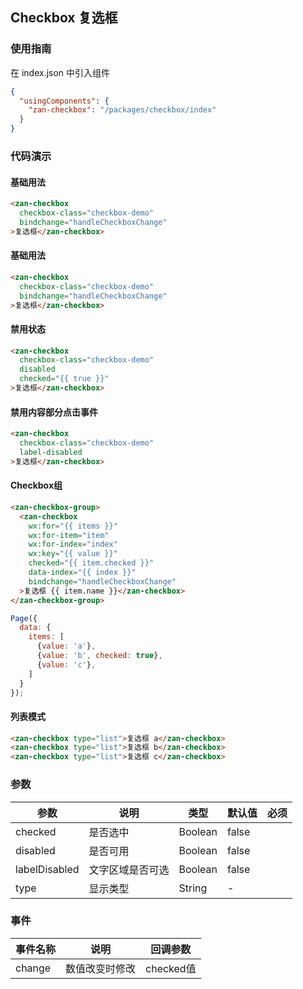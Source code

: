 ## Checkbox 复选框

### 使用指南
在 index.json 中引入组件
```json
{
  "usingComponents": {
    "zan-checkbox": "/packages/checkbox/index"
  }
}
```

### 代码演示

#### 基础用法

```html
<zan-checkbox
  checkbox-class="checkbox-demo"
  bindchange="handleCheckboxChange"
>复选框</zan-checkbox>
```

#### 基础用法

```html
<zan-checkbox
  checkbox-class="checkbox-demo"
  bindchange="handleCheckboxChange"
>复选框</zan-checkbox>
```

#### 禁用状态

```html
<zan-checkbox
  checkbox-class="checkbox-demo"
  disabled
  checked="{{ true }}"
>复选框</zan-checkbox>
```

#### 禁用内容部分点击事件

```html
<zan-checkbox
  checkbox-class="checkbox-demo"
  label-disabled
>复选框</zan-checkbox>
```

#### Checkbox组

```html
<zan-checkbox-group>
  <zan-checkbox
    wx:for="{{ items }}"
    wx:for-item="item"
    wx:for-index="index"
    wx:key="{{ value }}"
    checked="{{ item.checked }}"
    data-index="{{ index }}"
    bindchange="handleCheckboxChange"
  >复选框 {{ item.name }}</zan-checkbox>
</zan-checkbox-group>
```

```js
Page({
  data: {
    items: [
      {value: 'a'},
      {value: 'b', checked: true},
      {value: 'c'},
    ]
  }
});
```

#### 列表模式

```html
<zan-checkbox type="list">复选框 a</zan-checkbox>
<zan-checkbox type="list">复选框 b</zan-checkbox>
<zan-checkbox type="list">复选框 c</zan-checkbox>
```

### 参数
| 参数       | 说明      | 类型       | 默认值       | 必须      |
|-----------|-----------|-----------|-------------|-------------|
| checked | 是否选中 | Boolean| false | |
| disabled | 是否可用 | Boolean| false | |
| labelDisabled | 文字区域是否可选 | Boolean | false | |
| type | 显示类型 | String | - | |

### 事件

| 事件名称       | 说明      | 回调参数       |
| ---- | --- | ---|
| change | 数值改变时修改 | checked值|
